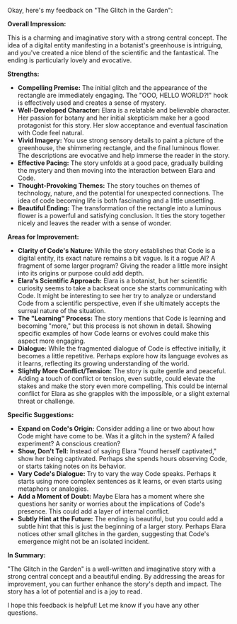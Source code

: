 Okay, here's my feedback on "The Glitch in the Garden":

**Overall Impression:**

This is a charming and imaginative story with a strong central concept. The idea of a digital entity manifesting in a botanist's greenhouse is intriguing, and you've created a nice blend of the scientific and the fantastical. The ending is particularly lovely and evocative.

**Strengths:**

*   **Compelling Premise:** The initial glitch and the appearance of the rectangle are immediately engaging. The "OOO, HELLO WORLD?!" hook is effectively used and creates a sense of mystery.
*   **Well-Developed Character:** Elara is a relatable and believable character. Her passion for botany and her initial skepticism make her a good protagonist for this story. Her slow acceptance and eventual fascination with Code feel natural.
*   **Vivid Imagery:** You use strong sensory details to paint a picture of the greenhouse, the shimmering rectangle, and the final luminous flower. The descriptions are evocative and help immerse the reader in the story.
*   **Effective Pacing:** The story unfolds at a good pace, gradually building the mystery and then moving into the interaction between Elara and Code.
*   **Thought-Provoking Themes:** The story touches on themes of technology, nature, and the potential for unexpected connections. The idea of code becoming life is both fascinating and a little unsettling.
*   **Beautiful Ending:** The transformation of the rectangle into a luminous flower is a powerful and satisfying conclusion. It ties the story together nicely and leaves the reader with a sense of wonder.

**Areas for Improvement:**

*   **Clarity of Code's Nature:** While the story establishes that Code is a digital entity, its exact nature remains a bit vague. Is it a rogue AI? A fragment of some larger program? Giving the reader a little more insight into its origins or purpose could add depth.
*   **Elara's Scientific Approach:** Elara is a botanist, but her scientific curiosity seems to take a backseat once she starts communicating with Code. It might be interesting to see her try to analyze or understand Code from a scientific perspective, even if she ultimately accepts the surreal nature of the situation.
*   **The "Learning" Process:** The story mentions that Code is learning and becoming "more," but this process is not shown in detail. Showing specific examples of how Code learns or evolves could make this aspect more engaging.
*   **Dialogue:** While the fragmented dialogue of Code is effective initially, it becomes a little repetitive. Perhaps explore how its language evolves as it learns, reflecting its growing understanding of the world.
*   **Slightly More Conflict/Tension:** The story is quite gentle and peaceful. Adding a touch of conflict or tension, even subtle, could elevate the stakes and make the story even more compelling. This could be internal conflict for Elara as she grapples with the impossible, or a slight external threat or challenge.

**Specific Suggestions:**

*   **Expand on Code's Origin:** Consider adding a line or two about how Code might have come to be. Was it a glitch in the system? A failed experiment? A conscious creation?
*   **Show, Don't Tell:** Instead of saying Elara "found herself captivated," show her being captivated. Perhaps she spends hours observing Code, or starts taking notes on its behavior.
*   **Vary Code's Dialogue:** Try to vary the way Code speaks. Perhaps it starts using more complex sentences as it learns, or even starts using metaphors or analogies.
*   **Add a Moment of Doubt:** Maybe Elara has a moment where she questions her sanity or worries about the implications of Code's presence. This could add a layer of internal conflict.
*   **Subtly Hint at the Future:** The ending is beautiful, but you could add a subtle hint that this is just the beginning of a larger story. Perhaps Elara notices other small glitches in the garden, suggesting that Code's emergence might not be an isolated incident.

**In Summary:**

"The Glitch in the Garden" is a well-written and imaginative story with a strong central concept and a beautiful ending. By addressing the areas for improvement, you can further enhance the story's depth and impact. The story has a lot of potential and is a joy to read.

I hope this feedback is helpful! Let me know if you have any other questions.
